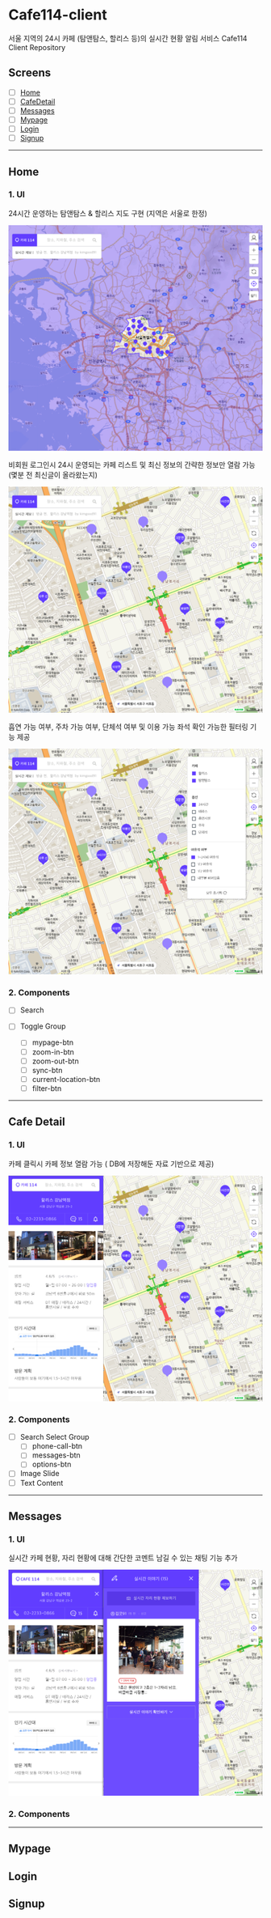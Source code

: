 # **Cafe114-client**

서울 지역의 24시 카페 (탐앤탐스, 할리스 등)의 실시간 현황 알림 서비스 Cafe114 Client Repository

## Screens

- [ ] [Home](#home)
- [ ] [CafeDetail](#cafe-detail)
- [ ] [Messages](#messages)
- [ ] [Mypage](#mypage)
- [ ] [Login](#login)
- [ ] [Signup](#signup)

---

## **Home**

### **1. UI**

24시간 운영하는 탐앤탐스 & 할리스 지도 구현 (지역은 서울로 한정)

![Home-Local](/assets/UI/01-Home.jpg)

비회원 로그인시 24시 운영되는 카페 리스트 및 최신 정보의 간략한 정보만 열람 가능 (몇분 전 최신글이 올라왔는지)

![Home-Default](/assets/UI/02-Home-Default.jpg)

흡연 가능 여부, 주차 가능 여부, 단체석 여부 및 이용 가능 좌석 확인 가능한 필터링 기능 제공

![Home-Filter](/assets/UI/03-Home-Filter.jpg)

### **2. Components**

- [ ] Search
- [ ] Toggle Group

  - [ ] mypage-btn
  - [ ] zoom-in-btn
  - [ ] zoom-out-btn
  - [ ] sync-btn
  - [ ] current-location-btn
  - [ ] filter-btn

---

## **Cafe Detail**

### **1. UI**

카페 클릭시 카페 정보 열람 가능 ( DB에 저장해둔 자료 기반으로 제공)

![Cafe-Detail](/assets/UI/04-Home-CafeDetail.jpg)

### **2. Components**

- [ ] Search Select Group
  - [ ] phone-call-btn
  - [ ] messages-btn
  - [ ] options-btn
- [ ] Image Slide
- [ ] Text Content

---

## **Messages**

### **1. UI**

실시간 카페 현황, 자리 현황에 대해 간단한 코멘트 남길 수 있는 채팅 기능 추가

![Messages](/assets/UI/05-Home-Messages.jpg)

### **2. Components**

---

## **Mypage**

## **Login**

## **Signup**
